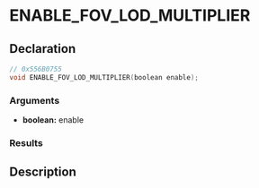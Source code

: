 # ENABLE_FOV_LOD_MULTIPLIER

## Declaration
```cpp
// 0x556B0755
void ENABLE_FOV_LOD_MULTIPLIER(boolean enable);
```

### Arguments
- **boolean:** enable

### Results

## Description
